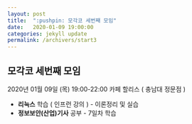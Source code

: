 ```yaml
---
layout: post
title:  ":pushpin: 모각코 세번째 모임"
date:   2020-01-09 19:00:00
categories: jekyll update
permalink: /archivers/start3
---
```


## 모각코 세번째 모임 ##

2020년 01월 09일 (목)
19:00-22:00
카페 할리스 ( 충남대 정문점 )

* **리눅스** 학습 ( 인프런 강의 ) - 이론정리 및 실습
* **정보보안(산업)기사** 공부 - 7일차 학습

